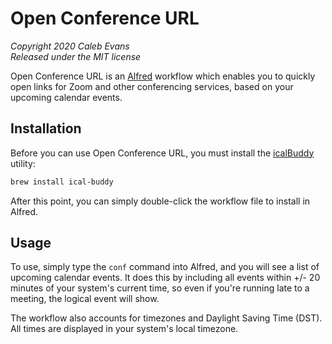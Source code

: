 # Open Conference URL

*Copyright 2020 Caleb Evans*  
*Released under the MIT license*

Open Conference URL is an [Alfred][alfred] workflow which enables you to quickly
open links for Zoom and other conferencing services, based on your upcoming
calendar events.

[alfred]: http://alfredapp.com/

## Installation

Before you can use Open Conference URL, you must install the
[icalBuddy][icalBuddy] utility:

```sh
brew install ical-buddy
```

After this point, you can simply double-click the workflow file to install in
Alfred.

[icalBuddy]: https://formulae.brew.sh/formula/ical-buddy

## Usage

To use, simply type the `conf` command into Alfred, and you will see a list of
upcoming calendar events. It does this by including all events within +/- 20
minutes of your system's current time, so even if you're running late to a
meeting, the logical event will show.

The workflow also accounts for timezones and Daylight Saving Time (DST). All
times are displayed in your system's local timezone.
